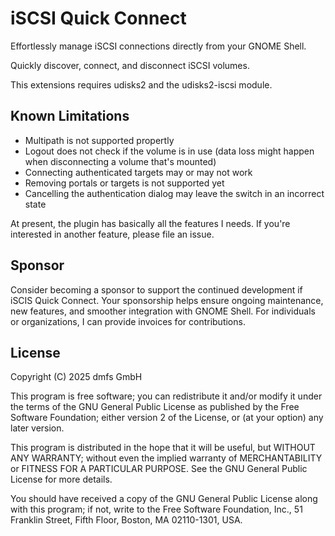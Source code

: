 # iSCSI Quick Connect

Effortlessly manage iSCSI connections directly from your GNOME Shell.

Quickly discover, connect, and disconnect iSCSI volumes. 

This extensions requires udisks2 and the udisks2-iscsi module.

## Known Limitations

* Multipath is not supported propertly
* Logout does not check if the volume is in use (data loss might happen when disconnecting a volume that's mounted)
* Connecting authenticated targets may or may not work
* Removing portals or targets is not supported yet
* Cancelling the authentication dialog may leave the switch in an incorrect state

At present, the plugin has basically all the features I needs. If you're interested in another feature, please file an issue.

## Sponsor

Consider becoming a sponsor to support the continued development if iSCIS Quick Connect. Your sponsorship helps ensure ongoing maintenance, 
new features, and smoother integration with GNOME Shell. For individuals or organizations, I can provide invoices
for contributions.

## License

Copyright (C) 2025 dmfs GmbH

This program is free software; you can redistribute it and/or modify it under the terms of the GNU General Public
License as published by the Free Software Foundation; either version 2 of the License, or (at your option) any later
version.

This program is distributed in the hope that it will be useful, but WITHOUT ANY WARRANTY; without even the implied
warranty of MERCHANTABILITY or FITNESS FOR A PARTICULAR PURPOSE. See the GNU General Public License for more details.

You should have received a copy of the GNU General Public License along with this program; if not, write to the Free
Software Foundation, Inc., 51 Franklin Street, Fifth Floor, Boston, MA 02110-1301, USA.


